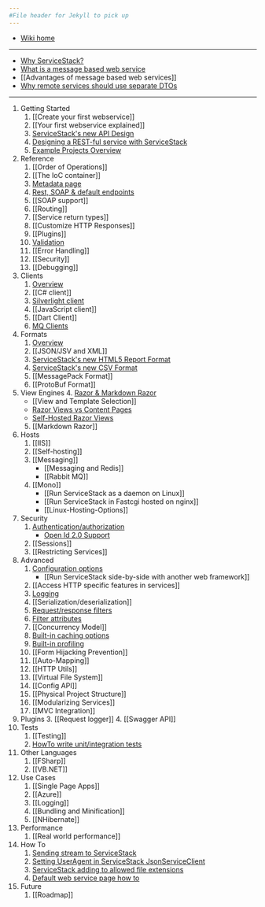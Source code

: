 ```yaml
---
#File header for Jekyll to pick up 
---
```

 - [Wiki home](https://github.com/ServiceStack/ServiceStack/wiki)

***  

 - [Why ServiceStack?](https://github.com/ServiceStack/ServiceStack/wiki/Why-Servicestack)
  - [What is a message based web service](https://github.com/ServiceStack/ServiceStack/wiki/What-is-a-message-based-web-service)
  - [[Advantages of message based web services]]
  - [Why remote services should use separate DTOs](http://stackoverflow.com/a/15369736/85785)

***

1. Getting Started
    1. [[Create your first webservice]]
    2. [[Your first webservice explained]]
    3. [ServiceStack's new API Design](https://github.com/ServiceStack/ServiceStack/wiki/New-API)
    4. [Designing a REST-ful service with ServiceStack](http://stackoverflow.com/a/15235822/85785)
    5. [Example Projects Overview](http://stackoverflow.com/a/15869816/85785)
2. Reference
    1. [[Order of Operations]]
    2. [[The IoC container]]
    3. [Metadata page](https://github.com/ServiceStack/ServiceStack/wiki/Metadata-page)
    4. [Rest, SOAP & default endpoints](https://github.com/ServiceStack/ServiceStack/wiki/Endpoints)
    5. [[SOAP support]]
    6. [[Routing]]
    7. [[Service return types]]
    8. [[Customize HTTP Responses]]
    9. [[Plugins]]
    10. [Validation](https://github.com/ServiceStack/ServiceStack/wiki/Validation)
    11. [[Error Handling]]
    12. [[Security]]
    13. [[Debugging]]
3. Clients
    1. [Overview](https://github.com/ServiceStack/ServiceStack/wiki/Clients-overview)
    2. [[C# client]]
    3. [Silverlight client](https://github.com/ServiceStack/ServiceStack/wiki/SilverlightServiceClient)
    4. [[JavaScript client]]
    5. [[Dart Client]]
    6. [MQ Clients](https://github.com/ServiceStack/ServiceStack/wiki/Messaging)
4. Formats
    1. [Overview](https://github.com/ServiceStack/ServiceStack/wiki/Formats)
    2. [[JSON/JSV and XML]]
    3. [ServiceStack's new HTML5 Report Format](https://github.com/ServiceStack/ServiceStack/wiki/HTML5ReportFormat)
    4. [ServiceStack's new CSV Format](https://github.com/ServiceStack/ServiceStack/wiki/ServiceStack-CSV-Format)
    5. [[MessagePack Format]]
    6. [[ProtoBuf Format]]
5. View Engines
    4. [Razor & Markdown Razor](http://razor.servicestack.net/)
      - [[View and Template Selection]]
      - [Razor Views vs Content Pages](http://stackoverflow.com/questions/13206038/servicestack-razor-default-page/13206221#13206221)
      - [Self-Hosted Razor Views](http://www.ienablemuch.com/2012/12/self-hosting-servicestack-serving.html) 
    5. [[Markdown Razor]]
6. Hosts
    1. [[IIS]]
    2. [[Self-hosting]]
    3. [[Messaging]]
        - [[Messaging and Redis]]
        - [[Rabbit MQ]]
    4. [[Mono]]
        - [[Run ServiceStack as a daemon on Linux]]
        - [[Run ServiceStack in Fastcgi hosted on nginx]]
        - [[Linux-Hosting-Options]]
7. Security
    1. [Authentication/authorization](https://github.com/ServiceStack/ServiceStack/wiki/Authentication-and-authorization)
       - [Open Id 2.0 Support](https://github.com/ServiceStack/ServiceStack/wiki/OpenId)
    2. [[Sessions]]
    3. [[Restricting Services]]
8. Advanced
    1. [Configuration options](https://github.com/ServiceStack/ServiceStack/wiki/Configuration-options)
        - [[Run ServiceStack side-by-side with another web framework]]
    2. [[Access HTTP specific features in services]]
    3. [Logging](https://github.com/ServiceStack/ServiceStack/wiki/Logging)
    4. [[Serialization/deserialization]]
    5. [Request/response filters](https://github.com/ServiceStack/ServiceStack/wiki/Request-and-response-filters)
    6. [Filter attributes](https://github.com/ServiceStack/ServiceStack/wiki/Filter-attributes)
    7. [[Concurrency Model]]
    8. [Built-in caching options](https://github.com/ServiceStack/ServiceStack/wiki/Caching)
    9. [Built-in profiling](https://github.com/ServiceStack/ServiceStack/wiki/Built-in-profiling)
    10. [[Form Hijacking Prevention]]
    11. [[Auto-Mapping]]
    12. [[HTTP Utils]]
    13. [[Virtual File System]]
    14. [[Config API]]
    15. [[Physical Project Structure]]
    16. [[Modularizing Services]]
    17. [[MVC Integration]]
9. Plugins
    3. [[Request logger]]
    4. [[Swagger API]]
10. Tests
    1. [[Testing]] 
    2. [HowTo write unit/integration tests](https://github.com/ServiceStack/ServiceStack/wiki/HowTo-write-unit-integration-tests)
11. Other Languages
    1. [[FSharp]]
    2. [[VB.NET]]
12. Use Cases
    1. [[Single Page Apps]] 
    2. [[Azure]]
    3. [[Logging]] 
    4. [[Bundling and Minification]]
    5. [[NHibernate]] 
13. Performance
    1. [[Real world performance]] 
14. How To
    1. [Sending stream to ServiceStack](http://www.codeproject.com/Articles/501608/SendingplusstreamplustoplusServiceStack)
    2. [Setting UserAgent in ServiceStack JsonServiceClient](http://www.serverside-developer.com/2012/09/setting-useragent-in-servicestack.html)
    3. [ServiceStack adding to allowed file extensions](http://jaspreetchahal.org/servicestack-adding-to-allowed-file-extensions/)
    4. [Default web service page how to](http://jaspreetchahal.org/servicestack-default-web-index-page/)
15. Future
    1. [[Roadmap]]